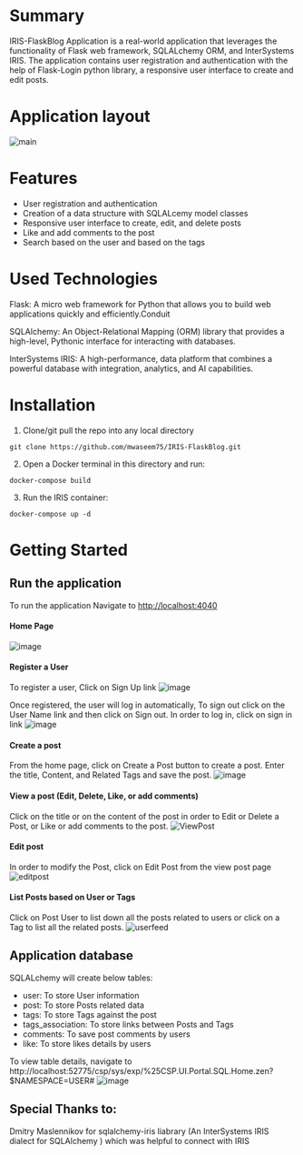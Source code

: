 # Summary
IRIS-FlaskBlog Application is a real-world application that leverages the functionality of Flask web framework, SQLALchemy ORM, and InterSystems IRIS. 
The application contains user registration and authentication with the help of Flask-Login python library, a responsive user interface to create and edit posts.

# Application layout
![main](https://github.com/mwaseem75/IRIS-FlaskBlog/assets/18219467/9cd462a5-920f-4d0d-9c8f-604468ca8244)

# Features
* User registration and authentication
* Creation of a data structure with SQLALcemy model classes
* Responsive user interface to create, edit, and delete posts
* Like and add comments to the post
* Search based on the user and based on the tags

# Used Technologies
Flask: A micro web framework for Python that allows you to build web applications quickly and efficiently.Conduit

SQLAlchemy: An Object-Relational Mapping (ORM) library that provides a high-level, Pythonic interface for interacting with databases.

InterSystems IRIS: A high-performance, data platform that combines a powerful database with integration, analytics, and AI capabilities.


# Installation
1. Clone/git pull the repo into any local directory

```
git clone https://github.com/mwaseem75/IRIS-FlaskBlog.git
```

2. Open a Docker terminal in this directory and run:

```
docker-compose build
```

3. Run the IRIS container:

```
docker-compose up -d 
```
# Getting Started 
## Run the application
To run the application Navigate to  [http://localhost:4040]([http://localhost:4040])
#### Home Page
![image](https://github.com/mwaseem75/IRIS-FlaskBlog/assets/18219467/a484538b-1fb7-435c-9254-25f1dc6b8c92)

#### Register a User
To register a user, Click on Sign Up link
![image](https://github.com/mwaseem75/IRIS-FlaskBlog/assets/18219467/acf3e68b-cf2d-4ce1-9997-b4b648ec845f)

Once registered, the user will log in automatically, To sign out click on the User Name link and then click on Sign out.
In order to log in, click on sign in link
![image](https://github.com/mwaseem75/IRIS-FlaskBlog/assets/18219467/047f88dd-db3d-45d3-ba57-d7d83a30e6d8)

#### Create a post
From the home page, click on Create a Post button to create a post. 
Enter the title, Content, and Related Tags and save the post.
![image](https://github.com/mwaseem75/IRIS-FlaskBlog/assets/18219467/11734230-c27d-4f87-bf5e-56084ce62e61)


#### View a post (Edit, Delete, Like, or add comments)
Click on the title or on the content of the post in order to Edit or Delete a Post, or Like or add comments to the post.
![ViewPost](https://github.com/mwaseem75/IRIS-FlaskBlog/assets/18219467/60c55817-90ef-45bc-9c57-11a9c55f061e)

#### Edit post
In order to modify the Post, click on Edit Post from the view post page 
![editpost](https://github.com/mwaseem75/IRIS-FlaskBlog/assets/18219467/dc6febb6-0a32-47ee-96c8-edc50b404fd2)

#### List Posts based on User or Tags
Click on Post User to list down all the posts related to users or click on a Tag to list all the related posts.
![userfeed](https://github.com/mwaseem75/IRIS-FlaskBlog/assets/18219467/87e4036b-2bee-4e50-ba78-956a8226c84e)

## Application database
SQLALchemy will create below tables:

* user: To store User information
* post: To store Posts related data
* tags: To store Tags against the post
* tags_association:  To store links between Posts and Tags
* comments: To save post comments by users
* like: To store likes details by users

To view table details, navigate to http://localhost:52775/csp/sys/exp/%25CSP.UI.Portal.SQL.Home.zen?$NAMESPACE=USER#
![image](https://github.com/mwaseem75/IRIS-FlaskBlog/assets/18219467/de303374-af23-40cc-874b-cad560ca1a87)


## Special Thanks to:
Dmitry Maslennikov for sqlalchemy-iris liabrary (An InterSystems IRIS dialect for SQLAlchemy ) which was helpful to connect with IRIS

